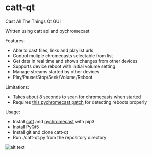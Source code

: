 # catt-qt
Cast All The Things Qt GUI

Written using catt api and pychromecast

Features:
- Able to cast files, links and playlist urls
- Control muliple chromecasts selectable from list
- Get data in real time and shows changes from other devices
- Supports device reboot with initial volume setting
- Manage streams started by other devices
- Play/Pause/Stop/Seek/Volume/Reboot

Limitations:
- Takes about 8 seconds to scan for chromecasts when started
- Requires [this pychromecast patch](https://github.com/balloob/pychromecast/pull/305) for detecting reboots properly

Usage:
- Install [catt](https://github.com/skorokithakis/catt) and [pychromecast](https://github.com/balloob/pychromecast) with pip3
- Install PyQt5
- Install git and clone catt-qt
- Run ./catt-qt.py from the repository directory

![alt text](https://github.com/soreau/catt-qt/blob/master/screenshot.png "catt-qt")
